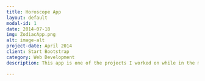 ```yaml
---
title: Horoscope App
layout: default
modal-id: 1
date: 2014-07-18
img: ZodiacApp.png
alt: image-alt
project-date: April 2014
client: Start Bootstrap
category: Web Development
description: This app is one of the projects I worked on while in the midst of General Assembly's Android Development Immersive course. The app was given to us somewhat functional, but it lacked the functinality that allowed tablet users to see the zodiac sign list screen, and the horoscope of whatever sign is clicked, on the same screen. The added functionality results not only in increased ease of navigation by making it unneccesary to click the back button to get back to the list of zodiac signs, it also looks a lot better in a split screen than otherwise! This was the result of adding a couple fragments and an intent, and setting the layout_weight attribute to 0.5 for both the frame layout and fragment in the activity_main.xml file for large screens. Pretty cool...

---
```

